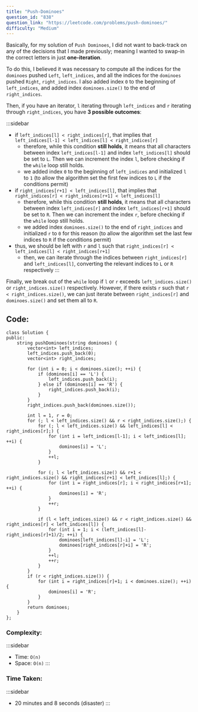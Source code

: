 ```yaml
---
title: "Push-Dominoes"
question_id: "838"
question_link: "https://leetcode.com/problems/push-dominoes/"
difficulty: "Medium"
---
```


Basically, for my solution of `Push Dominoes`, I did not want to back-track on any of the decisions that I made previously;
meaning I wanted to swap-in the correct letters in just **one-iteration**.

To do this, I believed it was necessary to compute all the indices for the `dominoes` pushed `Left`, `left_indices`,
and all the indices for the `dominoes` pushed `Right`, `right_indices`. 
I also added index `0` to the beginning of `left_indices`,
and added index `dominoes.size()` to the end of `right_indices`.

Then, if you have an iterator, 
`l` iterating through `left_indices` and `r` iterating through `right_indices`,
you have **3 possible outcomes**:

:::sidebar
- if `left_indices[l] < right_indices[r]`, that implies that `left_indices[l-1] < left_indices[l] < right_indices[r]`
    - therefore, while this condition **still holds**, it means that all characters between index `left_indices[l-1]` and index `left_indices[l]` should be set to `L`. Then we can increment the index `l`, before checking if the `while` loop still holds.
    - we added index `0` to the beginning of `left_indices` and initialized `l` to `1` (to allow the algorithm set the first few indices to `L` if the conditions permit)
- if `right_indices[r+1] < left_indices[l]`, that implies that `right_indices[r] < right_indices[r+1] < left_indices[l]`
    - therefore, while this condition **still holds**, it means that all characters between index `left_indices[r]` and index `left_indices[r+1]` should be set to `R`. Then we can increment the index `r`, before checking if the `while` loop still holds.
    - we added index `dominoes.size()` to the end of `right_indices` and initialized `r` to `0` for this reason (to allow the algorithm set the last few indices to `R` if the conditions permit)
- thus, we should be left with `r` and `l` such that `right_indices[r] < left_indices[l] < right_indices[r+1]`
    - then, we can iterate through the indices between `right_indices[r]` and `left_indices[l]`, converting the relevant indices to `L` or `R` respectively
:::

Finally, we break out of the `while` loop if `l` or `r` exceeds `left_indices.size()` or `right_indices.size()` respectively.
However, if there exists `r` such that `r < right_indices.size()`,
we can just iterate between `right_indices[r]` and `dominoes.size()` and set them all to `R`.

## Code<span>:</span>

```{.cpp}
class Solution {
public:
    string pushDominoes(string dominoes) {
        vector<int> left_indices;
        left_indices.push_back(0);
        vector<int> right_indices;
        
        for (int i = 0; i < dominoes.size(); ++i) {
            if (dominoes[i] == 'L') {
                left_indices.push_back(i);
            } else if (dominoes[i] == 'R') {
                right_indices.push_back(i);
            }
        }
        right_indices.push_back(dominoes.size());

        int l = 1, r = 0;
        for (; l < left_indices.size() && r < right_indices.size();) {
            for (; l < left_indices.size() && left_indices[l] < right_indices[r];) {
                for (int i = left_indices[l-1]; i < left_indices[l]; ++i) {
                    dominoes[i] = 'L';
                }
                ++l;
            }

            for (; l < left_indices.size() && r+1 < right_indices.size() && right_indices[r+1] < left_indices[l];) {
                for (int i = right_indices[r]; i < right_indices[r+1]; ++i) {
                    dominoes[i] = 'R';
                }
                ++r;
            }

            if (l < left_indices.size() && r < right_indices.size() && right_indices[r] < left_indices[l]) {
                for (int i = 1; i < (left_indices[l]-right_indices[r]+1)/2; ++i) {
                    dominoes[left_indices[l]-i] = 'L';
                    dominoes[right_indices[r]+i] = 'R';
                }
                ++l;
                ++r;
            }
        }
        if (r < right_indices.size()) {
            for (int i = right_indices[r]+1; i < dominoes.size(); ++i) {
                dominoes[i] = 'R';
            }
        }
        return dominoes;
    }
};
```

### Complexity<span>:</span>

:::sidebar
- Time: `O(n)`
- Space: `O(n)`
:::

### Time Taken<span>:</span>

:::sidebar
- 20 minutes and 8 seconds (disaster)
:::
